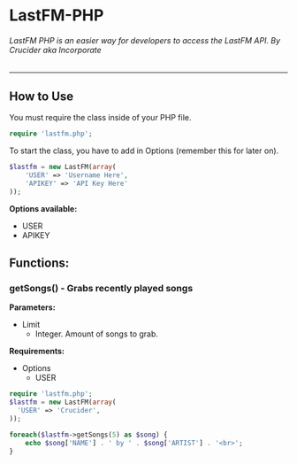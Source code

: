 LastFM-PHP
===========
###### LastFM PHP is an easier way for developers to access the LastFM API.  By Crucider aka Incorporate ######
---

## How to Use ##

You must require the class inside of your PHP file.
```php
require 'lastfm.php';
```

To start the class, you have to add in Options (remember this for later on).
```php
$lastfm = new LastFM(array(
	'USER' => 'Username Here',
	'APIKEY' => 'API Key Here'
));
```

**Options available:**

- USER
- APIKEY

## Functions: ##

### getSongs() - Grabs recently played songs ###
**Parameters:**

- Limit
  - Integer.  Amount of songs to grab.

**Requirements:**

- Options
  - USER

```php
require 'lastfm.php';
$lastfm = new LastFM(array(
  'USER' => 'Crucider',
));

foreach($lastfm->getSongs(5) as $song) {
	echo $song['NAME'] . ' by ' . $song['ARTIST'] . '<br>';
}
```

